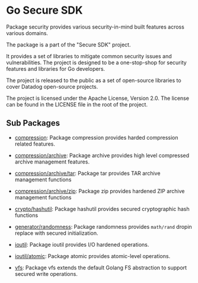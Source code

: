 # Go Secure SDK

Package security provides various security-in-mind built features across
various domains.

The package is a part of the "Secure SDK" project.

It provides a set of libraries to mitigate common security issues and
vulnerabilities. The project is designed to be a one-stop-shop for security
features and libraries for Go developers.

The project is released to the public as a set of open-source libraries to
cover Datadog open-source projects.

The project is licensed under the Apache License, Version 2.0. The license
can be found in the LICENSE file in the root of the project.

## Sub Packages

* [compression](./compression): Package compression provides harded compression related features.

* [compression/archive](./compression/archive): Package archive provides high level compressed archive management features.

* [compression/archive/tar](./compression/archive/tar): Package tar provides TAR archive management functions

* [compression/archive/zip](./compression/archive/zip): Package zip provides hardened ZIP archive management functions

* [crypto/hashutil](./crypto/hashutil): Package hashutil provides secured cryptographic hash functions

* [generator/randomness](./generator/randomness): Package randomness provides `math/rand` dropin replace with secured initialization.

* [ioutil](./ioutil): Package ioutil provides I/O hardened operations.

* [ioutil/atomic](./ioutil/atomic): Package atomic provides atomic-level operations.

* [vfs](./vfs): Package vfs extends the default Golang FS abstraction to support secured write operations.
